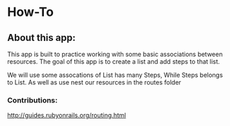 # How-To

## About this app:
This app is built to practice working with some basic associations
between resources.  The goal of this app is to create a list and
add steps to that list.

We will use some assocations of List has many Steps,
While Steps belongs to List.
As well as use nest our resources in the routes folder

### Contributions:
http://guides.rubyonrails.org/routing.html